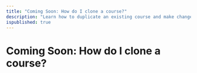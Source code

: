 ```yaml
---
title: "Coming Soon: How do I clone a course?"
description: "Learn how to duplicate an existing course and make changes to save it as a new course."
ispublished: true
---
```


# Coming Soon: How do I clone a course?
